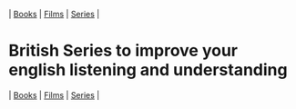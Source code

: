 | [Books](/english-resources/books.md) | [Films](/english-resources/films.md) | [Series](/english-resources/series.md) |

# British Series to improve your english listening and understanding

| [Books](/english-resources/books.md) | [Films](/english-resources/films.md) | [Series](/english-resources/series.md) |